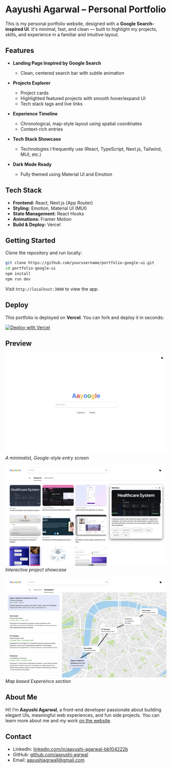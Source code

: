 # Aayushi Agarwal – Personal Portfolio

This is my personal portfolio website, designed with a **Google Search-inspired UI**. It's minimal, fast, and clean — built to highlight my projects, skills, and experience in a familiar and intuitive layout.

## Features

* **Landing Page Inspired by Google Search**

  * Clean, centered search bar with subtle animation

* **Projects Explorer**

  * Project cards
  * Highlighted featured projects with smooth hover/expand UI
  * Tech stack tags and live links

* **Experience Timeline**

  * Chronological, map-style layout using spatial coordinates
  * Context-rich entries

* **Tech Stack Showcase**

  * Technologies I frequently use (React, TypeScript, Next.js, Tailwind, MUI, etc.)

* **Dark Mode Ready**

  * Fully themed using Material UI and Emotion

## Tech Stack

* **Frontend:** React, Next.js (App Router)
* **Styling:** Emotion, Material UI (MUI)
* **State Management:** React Hooks
* **Animations:** Framer Motion
* **Build & Deploy:** Vercel

## Getting Started

Clone the repository and run locally:

```bash
git clone https://github.com/yourusername/portfolio-google-ui.git
cd portfolio-google-ui
npm install
npm run dev
```

Visit `http://localhost:3000` to view the app.

## Deploy

This portfolio is deployed on **Vercel**. You can fork and deploy it in seconds:

[![Deploy with Vercel](https://vercel.com/button)](https://vercel.com/new)

## Preview

![Landing Page Screenshot](./public/screenshots/landing.png)
*A minimalist, Google-style entry screen*

![Project Grid Screenshot](./public/screenshots/projects.png)
*Interactive project showcase*

![Experience Map Screenshot](./public/screenshots/experience.png)
*Map based Expereince section*

## About Me

Hi! I’m **Aayushi Agarwal**, a front-end developer passionate about building elegant UIs, meaningful web experiences, and fun side projects. You can learn more about me and my work [on the website](https://portfoliov2-pi-five.vercel.app/).

## Contact

* LinkedIn: [linkedin.com/in/aayushi-agarwal-bb104222b](https://www.linkedin.com/in/aayushi-agarwal-bb104222b/)
* GitHub: [github.com/aayushi-agrwal](https://github.com//aayushi-agrwal)
* Email: [aayushiagrwall@gmail.com](mailto:aayushiagrwall@gmail.com)
